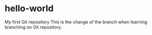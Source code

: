 # hello-world
My first Git repository
This is the change of the branch when learning branching on Git repository.

